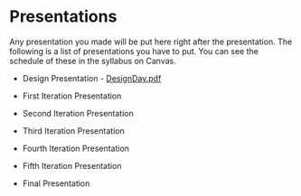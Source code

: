 # Presentations

Any presentation you made will be put here right after the presentation. The following is a list of presentations you have to put. You can see the schedule of these in the syllabus on Canvas.

- Design Presentation - [DesignDay.pdf](https://github.com/lee-blake/CME-Commitment-to-Change/files/12875714/DesignDay.pdf)

- First Iteration Presentation
- Second Iteration Presentation
- Third Iteration Presentation
- Fourth Iteration Presentation
- Fifth Iteration Presentation
- Final Presentation
